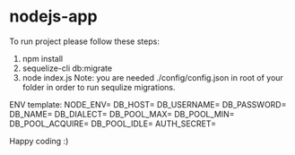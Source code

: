 # nodejs-app


To run project please follow these steps:
  1. npm install
  2. sequelize-cli db:migrate 
  3. node index.js
Note: you are needed ./config/config.json in root of your folder in order to run sequlize migrations.

ENV template:
NODE_ENV=
DB_HOST=
DB_USERNAME=
DB_PASSWORD=
DB_NAME=
DB_DIALECT=
DB_POOL_MAX=
DB_POOL_MIN=
DB_POOL_ACQUIRE=
DB_POOL_IDLE=
AUTH_SECRET=

  
Happy coding :)
